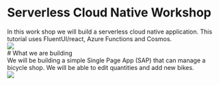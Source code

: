 # Serverless Cloud Native Workshop
<div style="page-break-after: always; break-after: page;"></div>
In this work shop we will build a serverless cloud native application. This tutorial uses FluentUI/react, Azure Functions and Cosmos.
<div style="page-break-after: always; break-after: page;"></div>
<img src="https://github.com/usri/ServerlessCloudNativeWorkshop/blob/master/Docs/arch.png?raw=true"/>
<div style="page-break-after: always; break-after: page;"></div>
# What we are building
<div style="page-break-after: always; break-after: page;"></div>
We will be building a simple Single Page App (SAP) that can manage a bicycle shop. We will be able to edit quantities and add new bikes.
<div style="page-break-after: always; break-after: page;"></div>
<img src="https://github.com/usri/ServerlessCloudNativeWorkshop/blob/master/Docs/screen.png?raw=true"/>




